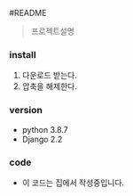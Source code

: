 #README
> 프로젝트설명

### install
1. 다운로드 받는다.
2. 압축을 해제한다.

### version
- python 3.8.7
- Django 2.2


### code
- 이 코드는 집에서 작성중입니다.